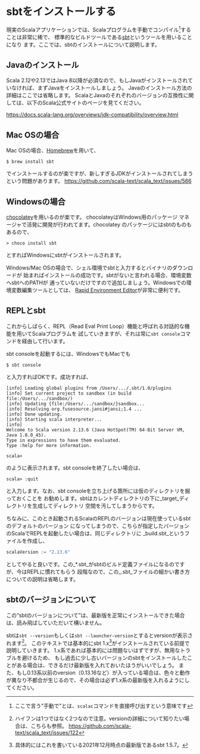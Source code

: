 # sbtをインストールする

現実のScalaアプリケーションでは、Scalaプログラムを手動でコンパイル[^scalac]することは非常に稀で、
標準的なビルドツールである[sbt](https://www.scala-sbt.org)というツールを用いることになり
ます。ここでは、sbtのインストールについて説明します。

## Javaのインストール

Scala 2.12や2.13ではJava 8以降が必須なので、もしJavaがインストールされていなければ、まずJavaをインストールしましょう。
Javaのインストール方法の詳細はここでは省略します。
ScalaとJavaのそれぞれのバージョンの互換性に関しては、以下のScala公式サイトのページを見てください。

https://docs.scala-lang.org/overviews/jdk-compatibility/overview.html

## Mac OSの場合

Mac OSの場合、[Homebrew](https://brew.sh/index_ja.html)を用いて、

```
$ brew install sbt
```

でインストールするのが楽ですが、新しすぎるJDKがインストールされてしまうという問題があります。 https://github.com/scala-text/scala_text/issues/566

## Windowsの場合

[chocolatey](https://chocolatey.org/)を用いるのが楽です。
chocolateyはWindows用のパッケージ マネージャで活発に開発が行われてます。chocolatey
のパッケージにはsbtのものもあるので、

```
> choco install sbt
```

とすればWindowsにsbtがインストールされます。

Windows/Mac OSの場合で、シェル環境でsbtと入力するとバイナリのダウンロードが
始まればインストールの成功です。sbtがないと言われる場合、環境変数へsbtへのPATHが
通っていないだけですので追加しましょう。Windowsでの環境変数編集ツールとしては、
[Rapid Environment Editor](http://www.rapidee.com/en/about)が非常に便利です。


## REPLとsbt

これからしばらく、REPL（Read Eval Print Loop）機能と呼ばれる対話的な機能を用いてScalaプログラムを
試していきますが、それは常に`sbt console`コマンドを経由して行います。

sbt consoleを起動するには、WindowsでもMacでも

```
$ sbt console
```

と入力すればOKです。成功すれば、

```
[info] Loading global plugins from /Users/.../.sbt/1.0/plugins
[info] Set current project to sandbox (in build file:/Users/.../sandbox/)
[info] Updating {file:/Users/.../sandbox/}sandbox...
[info] Resolving org.fusesource.jansi#jansi;1.4 ...
[info] Done updating.
[info] Starting scala interpreter...
[info] 
Welcome to Scala version 2.13.6 (Java HotSpot(TM) 64-Bit Server VM, Java 1.8.0_45).
Type in expressions to have them evaluated.
Type :help for more information.

scala> 

```

のように表示されます。sbt consoleを終了したい場合は、

```
scala> :quit
```

と入力します。なお、sbt consoleを立ち上げる箇所には仮のディレクトリを掘っておくことを
お勧めします。sbtはカレントディレクトリの下に_target_ディレクトリを生成してディレクトリ
空間を汚してしまうからです。

ちなみに、このとき起動されるScalaのREPLのバージョンは現在使っているsbtのデフォルトのバージョン
になってしまうので、こちらが指定したバージョンのScalaでREPLを起動したい場合は、同じディレクトリに
_build.sbt_というファイルを作成し、

```scala
scalaVersion := "2.13.6"
```

としてやると良いです。この_*.sbt_がsbtのビルド定義ファイルになるのですが、今はREPLに慣れてもらう
段階なので、この_.sbt_ファイルの細かい書き方についての説明は省略します。


## sbtのバージョンについて

この“sbtのバージョンについて”は、最新版を正常にインストールできた場合は、読み飛ばしていただいて構いません。

sbtは`sbt --version`もしくは`sbt --launcher-version`とするとversionが表示されます[^hyphen]。
このテキストでは基本的にsbt 1.x[^latest]がインストールされている前提で説明していきます。
1.x系であれば基本的には問題ないはずですが、無用なトラブルを避けるため、
もし過去に少し古いバージョンのsbtをインストールしたことがある場合は、できるだけ最新版を入れておいたほうがいいでしょう。
また、もし0.13系以前のversion（0.13.16など）が入っている場合は、色々と動作が異なり不都合が生じるので、その場合は必ず1.x系の最新版を入れるようにしてください。


[^scalac]: ここで言う"手動で"とは、`scalac`コマンドを直接呼び出すという意味です

[^hyphen]: ハイフンは1つではなく2つなので注意。versionの詳細について知りたい場合は、こちらも参照。 https://github.com/scala-text/scala_text/issues/122

[^latest]: 具体的にはこれを書いている2021年12月時点の最新版であるsbt 1.5.7。

